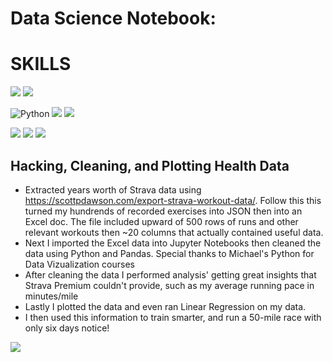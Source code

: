 # Data Science Notebook:

# SKILLS
<img src="https://img.shields.io/badge/Microsoft_Excel-217346?style=for-the-badge&logo=microsoft-excel&logoColor=white" /> <img src="https://img.shields.io/badge/JavaScript-323330?style=for-the-badge&logo=javascript&logoColor=F7DF1E" />

![Python](https://img.shields.io/badge/Python-FFD43B?style=for-the-badge&logo=python&logoColor=blue) <img src="https://img.shields.io/badge/conda-342B029.svg?&style=for-the-badge&logo=anaconda&logoColor=white" /> <img src="https://img.shields.io/badge/Jupyter-F37626.svg?&style=for-the-badge&logo=Jupyter&logoColor=white" />

<img src="https://img.shields.io/badge/Numpy-777BB4?style=for-the-badge&logo=numpy&logoColor=white" /> <img src="https://img.shields.io/badge/Pandas-2C2D72?style=for-the-badge&logo=pandas&logoColor=white" /> <img src="https://img.shields.io/badge/Sqlite-003B57?style=for-the-badge&logo=sqlite&logoColor=white" /> 


## Hacking, Cleaning, and Plotting Health Data
- Extracted years worth of Strava data using https://scottpdawson.com/export-strava-workout-data/. Follow this this turned my hundrends of recorded exercises into JSON then into an Excel doc. The file included upward of 500 rows of runs and other relevant workouts then ~20 columns that actually contained useful data. 
- Next I imported the Excel data into Jupyter Notebooks then cleaned the data using Python and Pandas. Special thanks to Michael's Python for Data Vizualization courses
- After cleaning the data I performed analysis' getting great insights that Strava Premium couldn't provide, such as my average running pace in minutes/mile
- Lastly I plotted the data and even ran Linear Regression on my data.
- I then used this information to train smarter, and run a 50-mile race with only six days notice! 

<img src="https://github.com/hesbryce/Data-Science-Notebook/blob/main/Screenshot%202023-11-15%20at%205.03.29%20AM.png" />
